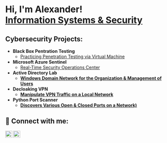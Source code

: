 <h1>Hi, I'm Alexander! <br/><a href="https://github.com/alxbit">Information Systems & Security</a>

<h2> Cybersecurity Projects:</h2>

- <b>Black Box Pentration Testing </b>
  - [Practicing Penetration Testing via Virtual Machine](https://github.com/a1xbit/BlackBoxPenetrationTesting/)
- <b>Microsoft Azure Sentinel </b>
  - [Real-Time Security Operations Center](https://github.com/) <b>
- <b>Active Directory Lab</b>
  - [Windows Domain Network for the Organization & Management of Users](https://github.com/)
- <b>Decloaking VPN</b>
  - [Manipulate VPN Traffic on a Local Network](https://github.com/a1xbit/DecloakingVPN/)
- <b>Python Port Scanner</b>
  - [Discovers Various Open & Closed Ports on a Network)](https://github.com/a1xbit/PyPor)


<h2> 🤳 Connect with me:</h2>

[<img align="left" alt="AlexanderShaw | Twitter" width="22px" src="https://cdn.jsdelivr.net/npm/simple-icons@v3/icons/twitter.svg" />][twitter]
[<img align="left" alt="AlexanderShaw | LinkedIn" width="22px" src="https://cdn.jsdelivr.net/npm/simple-icons@v3/icons/linkedin.svg" />][linkedin]

[twitter]: https://twitter.com/a1xbit
[linkedin]: https://linkedin.com/in/a1exandershaw

